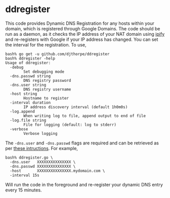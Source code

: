 # ddregister

This code provides Dynamic DNS Registration for any hosts within your
domain, which is registered through Google Domains. The code should be run as a daemon,
as it checks the IP address of your NAT domain using [ipify](https://www.ipify.org/) and
re-registers with Google if your IP address has changed. You can set the interval
for the registration. To use,

```
bash% go get -u github.com/djthorpe/ddregister
bash% ddregister -help
Usage of ddregister:
  -debug
    	Set debugging mode
  -dns.passwd string
    	DNS registry password
  -dns.user string
    	DNS registry username
  -host string
    	Hostname to register
  -interval duration
    	IP address discovery interval (default 1h0m0s)
  -log.append
    	When writing log to file, append output to end of file
  -log.file string
    	File for logging (default: log to stderr)
  -verbose
    	Verbose logging
```

The `-dns.user` and `-dns.passwd` flags are required and can be retrieved as per
[these intructions](https://support.google.com/domains/answer/6147083?hl=en-GB).
For example,

```
bash% ddregister.go \
  -dns.user   XXXXXXXXXXXXXXX \
  -dns.passwd XXXXXXXXXXXXXXX \
  -host       XXXXXXXXXXXXXXX.mydomain.com \
  -interval 15s
```

Will run the code in the foreground and re-register your dynamic DNS entry
every 15 minutes.


